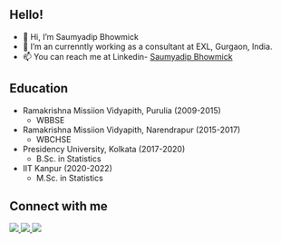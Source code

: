 ## Hello! ##
  
* 👋 Hi, I’m Saumyadip Bhowmick
* 🌱 I’m an currenntly working as a consultant at EXL, Gurgaon, India.
* 📫 You can reach me at Linkedin- [Saumyadip Bhowmick](https://www.linkedin.com/in/saumyadip-bhowmick-446811190/)
  
## Education ##

* Ramakrishna Missiion Vidyapith, Purulia (2009-2015)
  * WBBSE
* Ramakrishna Missiion Vidyapith, Narendrapur (2015-2017)
  * WBCHSE
* Presidency University, Kolkata (2017-2020)
  * B.Sc. in Statistics
* IIT Kanpur (2020-2022)
  * M.Sc. in Statistics
 
## Connect with me ##
<p>
  <a href="mailto:saumyadipbhowmick1@gmail.com" title="gmail">
    <img src="https://img.shields.io/badge/GMAIL-D14836?style=for-the-badge&logo=gmail&logoColor=white"/>
  </a>
  <a href="https://www.linkedin.com/in/saumyadip-bhowmick-446811190/" title="linkedin">
    <img src="https://img.shields.io/badge/LinkedIn-blue?style=for-the-badge&logo=linkedin&logoColor=white"/>
  </a>
  <a href="https://www.facebook.com/profile.php?id=100010620524057" title="facebook">
    <img src="https://img.shields.io/badge/Facebook-%231877F2.svg?style=for-the-badge&logo=Facebook&logoColor=white"/>
  </a>
</p>
